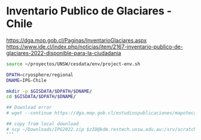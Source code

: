 # Inventario Publico de Glaciares - Chile

https://dga.mop.gob.cl/Paginas/InventarioGlaciares.aspx
https://www.ide.cl/index.php/noticias/item/2167-inventario-publico-de-glaciares-2022-disponible-para-la-ciudadania

````sh
source ~/proyectos/UNSW/cesdata/env/project-env.sh

DPATH=cryosphere/regional
DNAME=IPG-Chile

mkdir -p $GISDATA/$DPATH/$DNAME/
cd $GISDATA/$DPATH/$DNAME/

## Download error
# wget --continue https://dga.mop.gob.cl/estudiospublicaciones/mapoteca/Documents/IPG2022.zip

## copy from local download
# scp ~/Downloads/IPG2022.zip $zID@kdm.restech.unsw.edu.au:/srv/scratch/cesdata/gisdata/cryosphere/regional/IPG-Chile/
```
